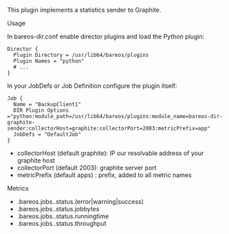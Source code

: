 This plugin implements a statistics sender to Graphite.

Usage

In bareos-dir.conf enable director plugins and load the Python plugin:

    Director {
      Plugin Directory = /usr/lib64/bareos/plugins
      Plugin Names = "python"
      # ...
    }

In your JobDefs or Job Definition configure the plugin itself:

    Job {
      Name = "BackupClient1"
      DIR Plugin Options ="python:module_path=/usr/lib64/bareos/plugins:module_name=bareos-dir-graphite-sender:collectorHost=graphite:collectorPort=2003:metricPrefix=app"
      JobDefs = "DefaultJob"
    }

* collectorHost (default graphite): IP our resolvable address of your graphite host
* collectorPort (default 2003): graphite server port
* metricPrefix (default apps) : prefix, added to all metric names

Metrics

* <metricPrefix>.bareos.jobs.<jobName>.status.(error|warning|success)
* <metricPrefix>.bareos.jobs.<jobName>.status.jobbytes
* <metricPrefix>.bareos.jobs.<jobName>.status.runningtime
* <metricPrefix>.bareos.jobs.<jobName>.status.throughput
